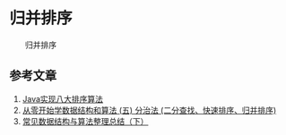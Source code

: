 #  归并排序

　　归并排序

## 参考文章

1. [Java实现八大排序算法](https://www.cnblogs.com/morethink/p/8419151.html)
2. [从零开始学数据结构和算法 (五) 分治法 (二分查找、快速排序、归并排序)](https://juejin.im/post/5c945c245188252d863cc969)
3. [常见数据结构与算法整理总结（下）](https://www.jianshu.com/p/42f81846c0fb)

